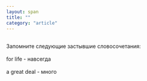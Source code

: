 ```yaml
---
layout: span
title: ""
category: "article"
---
```

<section class='rules'><span><br>Запомните следующие застывшие словосочетания: <br><br>
for life  - навсегда<br><br>
a great deal - много<br></span></section>